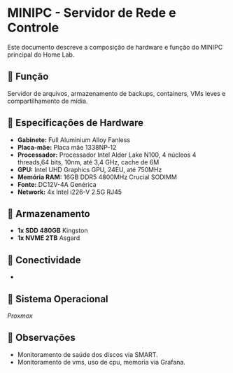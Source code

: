 # MINIPC - Servidor de Rede e Controle

Este documento descreve a composição de hardware e função do MINIPC principal do Home Lab.

## 💼 Função
Servidor de arquivos, armazenamento de backups, containers, VMs leves e compartilhamento de mídia.

## 🧱 Especificações de Hardware

- **Gabinete:** Full Aluminium Alloy Fanless
- **Placa-mãe:** Placa mãe 1338NP-12
- **Processador:** Processador Intel Alder Lake N100, 4 núcleos 4 threads,64 bits, 10nm, até 3,4 GHz, cache de 6M
- **GPU:** Intel UHD Graphics GPU, 24EU, até 750MHz
- **Memória RAM:** 16GB DDR5 4800MHz Crucial SODIMM
- **Fonte:** DC12V-4A Genérica
- **Network:** 4x Intel i226-V 2.5G RJ45

## 💾 Armazenamento

- **1x SDD 480GB** Kingston
- **1x NVME 2TB** Asgard

## 📡 Conectividade

- 

## 🔧 Sistema Operacional

*Proxmox*

## 🔐 Observações

- Monitoramento de saúde dos discos via SMART.
- Monitoramento de vms, uso de cpu, memoria via Grafana.
